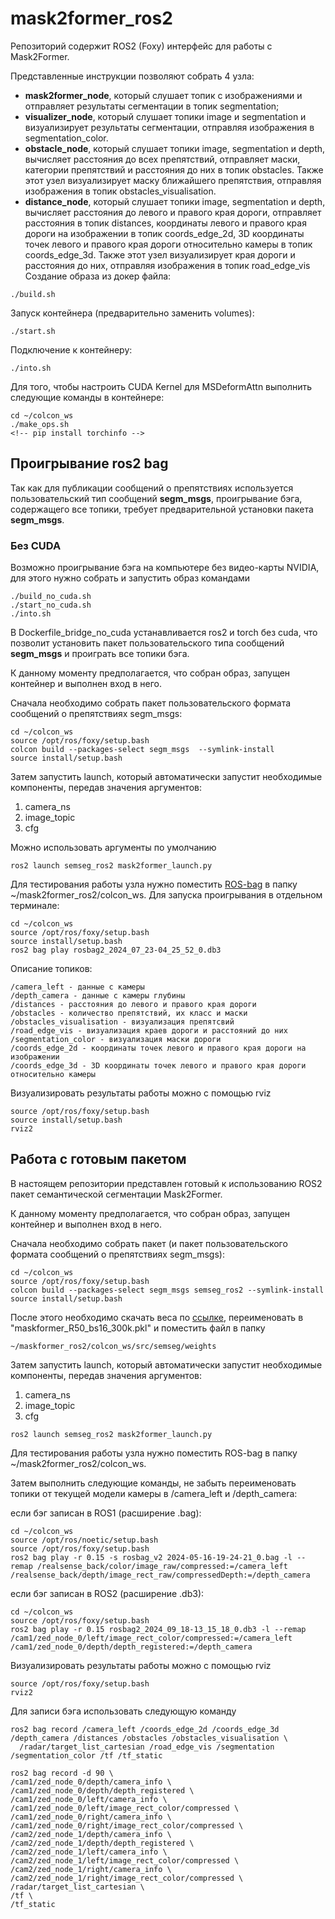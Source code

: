 # mask2former_ros2

Репозиторий содержит ROS2 (Foxy) интерфейс для работы с Mask2Former.

Представленные инструкции позволяют собрать 4 узла:

- __mask2former_node__, который слушает топик с изображениями и отправляет результаты сегментации в топик segmentation;
- __visualizer_node__, который слушает топики image и segmentation и визуализирует результаты сегментации, отправляя изображения в segmentation_color.
- __obstacle_node__, который слушает топики image, segmentation и depth,  вычисляет расстояния до всех препятствий, отправляет маски, категории препятствий и расстояния до них в топик obstacles. Также этот узел визуализирует маску ближайшего препятствия, отправляя изображения в топик obstacles_visualisation.
- __distance_node__, который слушает топики image, segmentation и depth, вычисляет расстояния до левого и правого края дороги, отправляет расстояния в топик distances, координаты левого и правого края дороги на изображении в топик coords_edge_2d, 3D координаты точек левого и правого края дороги относительно камеры в топик coords_edge_3d. Также этот узел визуализирует края дороги и расстояния до них, отправляя изображения в топик road_edge_vis
Создание образа из докер файла:
```
./build.sh
```

Запуск контейнера (предварительно заменить volumes):
```
./start.sh
```

Подключение к контейнеру:
```
./into.sh
```
Для того, чтобы настроить CUDA Kernel для MSDeformAttn выполнить следующие команды в контейнере:
```
cd ~/colcon_ws
./make_ops.sh
<!-- pip install torchinfo -->
```

## Проигрывание ros2 bag

Так как для публикации сообщений о препятствиях используется пользовательский тип сообщений __segm_msgs__, проигрывание бэга, содержащего все топики, требует предварительной установки пакета __segm_msgs__.

### Без CUDA

Возможно проигрывание бэга на компьютере без видео-карты NVIDIA, для этого нужно собрать и запустить образ командами
```
./build_no_cuda.sh
./start_no_cuda.sh
./into.sh
``` 
В Dockerfile_bridge_no_cuda устанавливается ros2 и torch без cuda, что позволит установить пакет пользовательского типа сообщений __segm_msgs__ и проиграть все топики бэга.

К данному моменту предполагается, что собран образ, запущен контейнер и выполнен вход в него.

Сначала необходимо собрать пакет пользовательского формата сообщений о препятствиях segm_msgs:

```
cd ~/colcon_ws
source /opt/ros/foxy/setup.bash
colcon build --packages-select segm_msgs  --symlink-install
source install/setup.bash 
```

Затем запустить launch, который автоматически запустит необходимые компоненты, передав значения аргументов:
1. camera_ns
2. image_topic
3. cfg

Можно использовать аргументы по умолчанию
```
ros2 launch semseg_ros2 mask2former_launch.py
```
Для тестирования работы узла нужно поместить [ROS-bag](https://drive.google.com/file/d/1xGdnAe4PTC17YMT0-ffMQ3HjWRG7DKks/view?usp=sharing) в папку ~/mask2former_ros2/colcon_ws.
Для запуска проигрывания в отдельном терминале:
```
cd ~/colcon_ws
source /opt/ros/foxy/setup.bash
source install/setup.bash 
ros2 bag play rosbag2_2024_07_23-04_25_52_0.db3
```
<!-- ros2 bag play -r 0.07 -s rosbag_v2 camera_2023-06-30-08-58-37_2.bag -->
Описание топиков:
```
/camera_left - данные с камеры
/depth_camera - данные с камеры глубины
/distances - расстояния до левого и правого края дороги
/obstacles - количество препятствий, их класс и маски
/obstacles_visualisation - визуализация препятсвий
/road_edge_vis - визуализация краев дороги и расстояний до них
/segmentation_color - визуализация маски дороги
/coords_edge_2d - координаты точек левого и правого края дороги на изображении 
/coords_edge_3d - 3D координаты точек левого и правого края дороги относительно камеры
```
Визуализировать результаты работы можно с помощью rviz
```
source /opt/ros/foxy/setup.bash
source install/setup.bash 
rviz2
```

## Работа с готовым пакетом

В настоящем репозитории представлен готовый к использованию ROS2 пакет семантической сегментации Mask2Former.

К данному моменту предполагается, что собран образ, запущен контейнер и выполнен вход в него.

Сначала необходимо собрать пакет (и пакет пользовательского формата сообщений о препятствиях segm_msgs):

```
cd ~/colcon_ws
source /opt/ros/foxy/setup.bash
colcon build --packages-select segm_msgs semseg_ros2 --symlink-install
source install/setup.bash 
```
После этого необходимо скачать веса по [ссылке](https://dl.fbaipublicfiles.com/maskformer/mask2former/mapillary_vistas/semantic/maskformer_R50_bs16_300k/model_final_6c66d0.pkl), переименовать в "maskformer_R50_bs16_300k.pkl" и поместить файл в папку 
```
~/maskformer_ros2/colcon_ws/src/semseg/weights
```
<!-- Затем нужно открыть конфигурационный файл, который расположен
```
~/oneformer_ros2/colcon_ws/src/semseg/weights/valid/swin/oneformer_swin_large_sem_seg_bs4_640k.yaml
```
и изменить название файла с весами (раскомментировать одну из строк):
```
  # WEIGHTS: /home/docker_oneformer_ros2/colcon_ws/src/semseg/weights/train1723_steps260k.pth
  # WEIGHTS: /home/docker_oneformer_ros2/colcon_ws/src/semseg/weights/train1723_steps210k.pth
```
-->
Затем запустить launch, который автоматически запустит необходимые компоненты, передав значения аргументов:
1. camera_ns
2. image_topic
3. cfg
```
ros2 launch semseg_ros2 mask2former_launch.py
```
Для тестирования работы узла нужно поместить ROS-bag в папку ~/mask2former_ros2/colcon_ws.
<!-- Для запуска проигрывания нужно сначала активировать окружение ROS1, затем ROS2: -->
Затем выполнить следующие команды, не забыть переименовать топики от текущей модели камеры в /camera_left и /depth_camera:


если бэг записан в ROS1 (расширение .bag):
```
cd ~/colcon_ws
source /opt/ros/noetic/setup.bash
source /opt/ros/foxy/setup.bash
ros2 bag play -r 0.15 -s rosbag_v2 2024-05-16-19-24-21_0.bag -l --remap /realsense_back/color/image_raw/compressed:=/camera_left /realsense_back/depth/image_rect_raw/compressedDepth:=/depth_camera
```

если бэг записан в ROS2 (расширение .db3):
```
cd ~/colcon_ws
source /opt/ros/foxy/setup.bash
ros2 bag play -r 0.15 rosbag2_2024_09_18-13_15_18_0.db3 -l --remap /cam1/zed_node_0/left/image_rect_color/compressed:=/camera_left /cam1/zed_node_0/depth/depth_registered:=/depth_camera
```
<!-- ros2 bag play -r 0.07 -s rosbag_v2 camera_2023-06-30-08-58-37_2.bag -->

Визуализировать результаты работы можно с помощью rviz
```
source /opt/ros/foxy/setup.bash
rviz2
```

Для записи бэга использовать следующую команду
```
ros2 bag record /camera_left /coords_edge_2d /coords_edge_3d /depth_camera /distances /obstacles /obstacles_visualisation \
  /radar/target_list_cartesian /road_edge_vis /segmentation /segmentation_color /tf /tf_static
```


```
ros2 bag record -d 90 \
/cam1/zed_node_0/depth/camera_info \
/cam1/zed_node_0/depth/depth_registered \
/cam1/zed_node_0/left/camera_info \
/cam1/zed_node_0/left/image_rect_color/compressed \
/cam1/zed_node_0/right/camera_info \
/cam1/zed_node_0/right/image_rect_color/compressed \
/cam2/zed_node_1/depth/camera_info \
/cam2/zed_node_1/depth/depth_registered \
/cam2/zed_node_1/left/camera_info \
/cam2/zed_node_1/left/image_rect_color/compressed \
/cam2/zed_node_1/right/camera_info \
/cam2/zed_node_1/right/image_rect_color/compressed \
/radar/target_list_cartesian \
/tf \
/tf_static
```